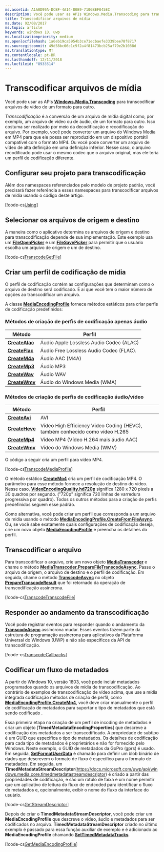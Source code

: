 ```yaml
---
ms.assetid: A1A0D99A-DCBF-4A14-80B9-7106BEF045EC
description: Você pode usar as APIs Windows.Media.Transcoding para transcodificar arquivos de vídeo de um formato para outro.
title: Transcodificar arquivos de mídia
ms.date: 02/08/2017
ms.topic: article
keywords: windows 10, uwp
ms.localizationpriority: medium
ms.openlocfilehash: 1a6eb19ca5954b3ce71ecbaefe3339bee78f8717
ms.sourcegitcommit: 49d58bc66c1c9f2a4f81473bcb25af79e2b1088d
ms.translationtype: MT
ms.contentlocale: pt-BR
ms.lasthandoff: 12/11/2018
ms.locfileid: "8933514"
---
```

# <a name="transcode-media-files"></a>Transcodificar arquivos de mídia



Você pode usar as APIs [**Windows.Media.Transcoding**](https://msdn.microsoft.com/library/windows/apps/br207105) para transcodificar arquivos de vídeo de um formato para outro.

*Transcodificação* é a conversão de um arquivo de mídia digital como, por exemplo, um arquivo de vídeo ou de áudio, de um formato para outro. Isso costuma ser realizado por meio da decodificação e recodificação do arquivo. Por exemplo, você pode converter um arquivo do Windows Media em MP4 para que ele possa ser reproduzido em um dispositivo portátil compatível com o formato MP4. Ou você pode converter um arquivo de vídeo de alta definição em uma definição inferior. Nesse caso, o arquivo recodificado pode usar o mesmo codec que o arquivo original, mas ele teria um perfil de codificação diferente.

## <a name="set-up-your-project-for-transcoding"></a>Configurar seu projeto para transcodificação

Além dos namespaces referenciados pelo modelo de projeto padrão, você precisará fazer referência a esses namespaces para transcodificar arquivos de mídia usando o código deste artigo.

[!code-cs[Using](./code/TranscodeWin10/cs/MainPage.xaml.cs#SnippetUsing)]

## <a name="select-source-and-destination-files"></a>Selecionar os arquivos de origem e destino

A maneira como o aplicativo determina os arquivos de origem e destino para transcodificação depende de sua implementação. Este exemplo usa um [**FileOpenPicker**](https://msdn.microsoft.com/library/windows/apps/br207847) e um [**FileSavePicker**](https://msdn.microsoft.com/library/windows/apps/br207871) para permitir que o usuário escolha um arquivo de origem e um de destino.

[!code-cs[TranscodeGetFile](./code/TranscodeWin10/cs/MainPage.xaml.cs#SnippetTranscodeGetFile)]

## <a name="create-a-media-encoding-profile"></a>Criar um perfil de codificação de mídia

O perfil de codificação contém as configurações que determinam como o arquivo de destino será codificado. É aí que você tem o maior número de opções ao transcodificar um arquivo.

A classe [**MediaEncodingProfile**](https://msdn.microsoft.com/library/windows/apps/hh701026) fornece métodos estáticos para criar perfis de codificação predefinidos:

### <a name="methods-for-creating-audio-only-encoding-profiles"></a>Métodos de criação de perfis de codificação apenas áudio

Método  |Perfil  |
---------|---------|
[**CreateAlac**](https://docs.microsoft.com/uwp/api/windows.media.mediaproperties.mediaencodingprofile.createalac)     |Áudio Apple Lossless Audio Codec (ALAC)         |
[**CreateFlac**](https://docs.microsoft.com/uwp/api/windows.media.mediaproperties.mediaencodingprofile.createflac)     |Áudio Free Lossless Audio Codec (FLAC).         |
[**CreateM4a**](https://docs.microsoft.com/uwp/api/windows.media.mediaproperties.mediaencodingprofile.createm4a)     |Áudio AAC (M4A)         |
[**CreateMp3**](https://docs.microsoft.com/uwp/api/windows.media.mediaproperties.mediaencodingprofile.createmp3)     |Áudio MP3         |
[**CreateWav**](https://docs.microsoft.com/uwp/api/windows.media.mediaproperties.mediaencodingprofile.createwav)     |Áudio WAV         |
[**CreateWmv**](https://docs.microsoft.com/uwp/api/windows.media.mediaproperties.mediaencodingprofile.createwmv)     |Áudio do Windows Media (WMA)         |

### <a name="methods-for-creating-audio--video-encoding-profiles"></a>Métodos de criação de perfis de codificação áudio/vídeo

Método  |Perfil  |
---------|---------|
[**CreateAvi**](https://docs.microsoft.com/uwp/api/windows.media.mediaproperties.mediaencodingprofile.createavi) |AVI |
[**CreateHevc**](https://docs.microsoft.com/uwp/api/windows.media.mediaproperties.mediaencodingprofile.createhevc) |Vídeo High Efficiency Video Coding (HEVC), também conhecido como vídeo H.265 |
[**CreateMp4**](https://docs.microsoft.com/uwp/api/windows.media.mediaproperties.mediaencodingprofile.createmp4) |Vídeo MP4 (Vídeo H.264 mais áudio AAC) |
[**CreateWmv**](https://docs.microsoft.com/uwp/api/windows.media.mediaproperties.mediaencodingprofile.createwmv) |Vídeo do Windows Media (WMV) |


O código a seguir cria um perfil para vídeo MP4.

[!code-cs[TranscodeMediaProfile](./code/TranscodeWin10/cs/MainPage.xaml.cs#SnippetTranscodeMediaProfile)]

O método estático [**CreateMp4**](https://docs.microsoft.com/uwp/api/windows.media.mediaproperties.mediaencodingprofile.createmp4) cria um perfil de codificação MP4. O parâmetro para esse método fornece a resolução de destino do vídeo. Nesse caso, [**VideoEncodingQuality.hd720p**](https://msdn.microsoft.com/library/windows/apps/hh701290) significa 1280 x 720 pixels a 30 quadros por segundo. ("720p" significa 720 linhas de varredura progressiva por quadro). Todos os outros métodos para a criação de perfis predefinidos seguem esse padrão.

Como alternativa, você pode criar um perfil que corresponda a um arquivo de mídia usando o método [**MediaEncodingProfile.CreateFromFileAsync**](https://msdn.microsoft.com/library/windows/apps/hh701047). Ou, se você sabe exatamente quais configurações de codificação deseja, crie um novo objeto [**MediaEncodingProfile**](https://msdn.microsoft.com/library/windows/apps/hh701026) e preencha os detalhes do perfil.

## <a name="transcode-the-file"></a>Transcodificar o arquivo

Para transcodificar o arquivo, crie um novo objeto [**MediaTranscoder**](https://msdn.microsoft.com/library/windows/apps/br207080) e chame o método [**MediaTranscoder.PrepareFileTranscodeAsync**](https://msdn.microsoft.com/library/windows/apps/hh700936). Passe o arquivo de origem, o arquivo de destino e o perfil de codificação. Em seguida, chame o método [**TranscodeAsync**](https://msdn.microsoft.com/library/windows/apps/hh700946) no objeto [**PrepareTranscodeResult**](https://msdn.microsoft.com/library/windows/apps/hh700941) que foi retornado da operação de transcodificação assíncrona.

[!code-cs[TranscodeTranscodeFile](./code/TranscodeWin10/cs/MainPage.xaml.cs#SnippetTranscodeTranscodeFile)]

## <a name="respond-to-transcoding-progress"></a>Responder ao andamento da transcodificação

Você pode registrar eventos para responder quando o andamento da [**TranscodeAsync**](https://msdn.microsoft.com/library/windows/apps/hh700946) assíncrona mudar. Esses eventos fazem parte da estrutura de programação assíncrona para aplicativos da Plataforma Universal do Windows (UWP) e não são específicos da API de transcodificação.

[!code-cs[TranscodeCallbacks](./code/TranscodeWin10/cs/MainPage.xaml.cs#SnippetTranscodeCallbacks)]


## <a name="encode-a-metadata-stream"></a>Codificar um fluxo de metadados
A partir do Windows 10, versão 1803, você pode incluir metadados programados quando os arquivos de mídia de transcodificação. Ao contrário de exemplos de transcodificação de vídeo acima, que use a mídia integrada codificação métodos de criação de perfil, como [**MediaEncodingProfile.CreateMp4**](https://docs.microsoft.com/uwp/api/windows.media.mediaproperties.mediaencodingprofile.createmp4), você deve criar manualmente o perfil de codificação de metadados para suportar o tipo de metadados que está sendo codificado .

Essa primeira etapa na criação de um perfil de incoding de metadados é criar um objeto [**TimedMetadataEncodingProperties**] que descreve a codificação dos metadados a ser transcodificado. A propriedade de subtipo é um GUID que especifica o tipo de metadados. Os detalhes de codificação para cada tipo de metadados é proprietários e não for fornecido pelo Windows. Neste exemplo, o GUID de metadados da GoPro (gprs) é usado. Em seguida, [**SetFormatUserData**](https://docs.microsoft.com/uwp/api/windows.media.mediaproperties.timedmetadataencodingproperties.setformatuserdata) é chamado para definir um blob binário de dados que descrevem o formato de fluxo é específico para o formato de metadados. Em seguida, um **TimedMetadataStreamDescriptor**(https://docs.microsoft.com/uwp/api/windows.media.core.timedmetadatastreamdescriptor) é criado a partir das propriedades de codificação, e são um rótulo de faixa e um nome permitir que um aplicativo de leitura do fluxo de endcoded para identificar o fluxo de metadados e, opcionalmente, exibir o nome do fluxo da interface do usuário. 
 
[!code-cs[GetStreamDescriptor](./code/TranscodeWin10/cs/MainPage.xaml.cs#SnippetGetStreamDescriptor)]

Depois de criar o **TimedMetadataStreamDescriptor**, você pode criar um **MediaEncodingProfile** que descreve o vídeo, áudio e metadados para ser codificados no arquivo. **TimedMetadataStreamDescriptor** criado no último exemplo é passado para essa função auxiliar de exemplo e é adicionado ao **MediaEncodingProfile** chamando [**SetTimedMetadataTracks**](https://docs.microsoft.com/en-us/uwp/api/windows.media.mediaproperties.mediaencodingprofile.settimedmetadatatracks).

[!code-cs[GetMediaEncodingProfile](./code/TranscodeWin10/cs/MainPage.xaml.cs#SnippetGetMediaEncodingProfile)]
 

 




